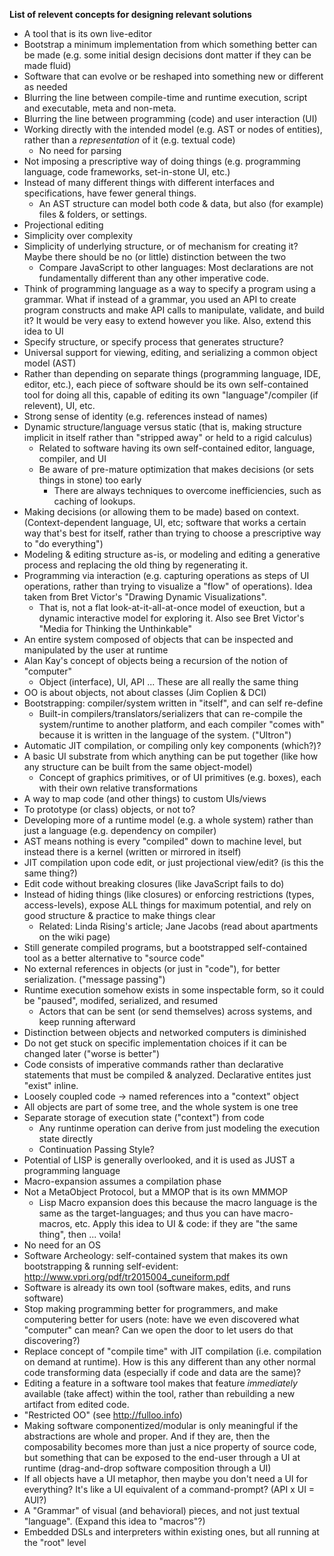 **List of relevent concepts for designing relevant solutions**

* A tool that is its own live-editor
* Bootstrap a minimum implementation from which something better can be made (e.g. some initial design decisions dont matter if they can be made fluid)
* Software that can evolve or be reshaped into something new or different as needed
* Blurring the line between compile-time and runtime execution, script and executable, meta and non-meta.
* Blurring the line between programming (code) and user interaction (UI)
* Working directly with the intended model (e.g. AST or nodes of entities), rather than a *representation* of it (e.g. textual code)
  * No need for parsing
* Not imposing a prescriptive way of doing things (e.g. programming language, code frameworks, set-in-stone UI, etc.)
* Instead of many different things with different interfaces and specifications, have fewer general things.
  * An AST structure can model both code & data, but also (for example) files & folders, or settings.
* Projectional editing
* Simplicity over complexity
* Simplicity of underlying structure, or of mechanism for creating it? Maybe there should be no (or little) distinction between the two
  * Compare JavaScript to other languages: Most declarations are not fundamentally different than any other imperative code.
* Think of programming language as a way to specify a program using a grammar. What if instead of a grammar, you used an API to create program constructs and make API calls to manipulate, validate, and build it? It would be very easy to extend however you like. Also, extend this idea to UI
* Specify structure, or specify process that generates structure?
* Universal support for viewing, editing, and serializing a common object model (AST)
* Rather than depending on separate things (programming language, IDE, editor, etc.), each piece of software should be its own self-contained tool for doing all this, capable of editing its own "language"/compiler (if relevent), UI, etc.
* Strong sense of identity (e.g. references instead of names)
* Dynamic structure/language versus static (that is, making structure implicit in itself rather than "stripped away" or held to a rigid calculus)
  * Related to software having its own self-contained editor, language, compiler, and UI
  * Be aware of pre-mature optimization that makes decisions (or sets things in stone) too early
    * There are always techniques to overcome inefficiencies, such as caching of lookups.
* Making decisions (or allowing them to be made) based on context. (Context-dependent language, UI, etc; software that works a certain way that's best for itself, rather than trying to choose a prescriptive way to "do everything")
* Modeling & editing structure as-is, or modeling and editing a generative process and replacing the old thing by regenerating it.
* Programming via interaction (e.g. capturing operations as steps of UI operations, rather than trying to visualize a "flow" of operations). Idea taken from Bret Victor's "Drawing Dynamic Visualizations".
  * That is, not a flat look-at-it-all-at-once model of exeuction, but a dynamic interactive model for exploring it. Also see Bret Victor's "Media for Thinking the Unthinkable"
* An entire system composed of objects that can be inspected and manipulated by the user at runtime
* Alan Kay's concept of objects being a recursion of the notion of "computer"
  * Object (interface), UI, API ... These are all really the same thing
* OO is about objects, not about classes (Jim Coplien & DCI)
* Bootstrapping: compiler/system written in "itself", and can self re-define
  * Built-in compilers/translators/serializers that can re-compile the system/runtime to another platform, and each compiler "comes with" because it is written in the language of the system. ("Ultron")
* Automatic JIT compilation, or compiling only key components (which?)?
* A basic UI substrate from which anything can be put together (like how any structure can be built from the same object-model)
  * Concept of graphics primitives, or of UI primitives (e.g. boxes), each with their own relative transformations
* A way to map code (and other things) to custom UIs/views
* To prototype (or class) objects, or not to?
* Developing more of a runtime model (e.g. a whole system) rather than just a language (e.g. dependency on compiler)
* AST means nothing is every "compiled" down to machine level, but instead there is a kernel (written or mirrored in itself)
* JIT compilation upon code edit, or just projectional view/edit? (is this the same thing?)
* Edit code without breaking closures (like JavaScript fails to do)
* Instead of hiding things (like closures) or enforcing restrictions (types, access-levels), expose ALL things for maximum potential, and rely on good structure & practice to make things clear
  * Related: Linda Rising's article; Jane Jacobs (read about apartments on the wiki page)
* Still generate compiled programs, but a bootstrapped self-contained tool as a better alternative to "source code"
* No external references in objects (or just in "code"), for better serialization. ("message passing")
* Runtime execution somehow exists in some inspectable form, so it could be "paused", modifed, serialized, and resumed
  * Actors that can be sent (or send themselves) across systems, and keep running afterward
* Distinction between objects and networked computers is diminished
* Do not get stuck on specific implementation choices if it can be changed later ("worse is better")
* Code consists of imperative commands rather than declarative statements that must be compiled & analyzed. Declarative entites just "exist" inline.
* Loosely coupled code -> named references into a "context" object
* All objects are part of some tree, and the whole system is one tree
* Separate storage of execution state ("context") from code
  * Any runtinme operation can derive from just modeling the execution state directly
  * Continuation Passing Style?
* Potential of LISP is generally overlooked, and it is used as JUST a programming language
* Macro-expansion assumes a compilation phase
* Not a MetaObject Protocol, but a MMOP that is its own MMMOP
  * Lisp Macro expansion does this because the macro language is the same as the target-languages; and thus you can have macro-macros, etc. Apply this idea to UI & code: if they are "the same thing", then ... voila!
* No need for an OS
* Software Archeology: self-contained system that makes its own bootstrapping & running self-evident: http://www.vpri.org/pdf/tr2015004_cuneiform.pdf
* Software is already its own tool (software makes, edits, and runs software)
* Stop making programming better for programmers, and make computering better for users (note: have we even discovered what "computer" can mean? Can we open the door to let users do that discovering?)
* Replace concept of "compile time" with JIT compilation (i.e. compilation on demand at runtime). How is this any different than any other normal code transforming data (especially if code and data are the same)?
* Editing a feature in a software tool makes that feature *immediately* available (take affect) within the tool, rather than rebuilding a new artifact from edited code.
* "Restricted OO" (see http://fulloo.info)
* Making software componentized/modular is only meaningful if the abstractions are whole and proper. And if they are, then the composability becomes more than just a nice property of source code, but something that can be exposed to the end-user through a UI at runtime (drag-and-drop software composition through a UI)
* If all objects have a UI metaphor, then maybe you don't need a UI for everything? It's like a UI equivalent of a command-prompt? (API x UI = AUI?)
* A "Grammar" of visual (and behavioral) pieces, and not just textual "language". (Expand this idea to "macros"?)
* Embedded DSLs and interpreters within existing ones, but all running at the "root" level


